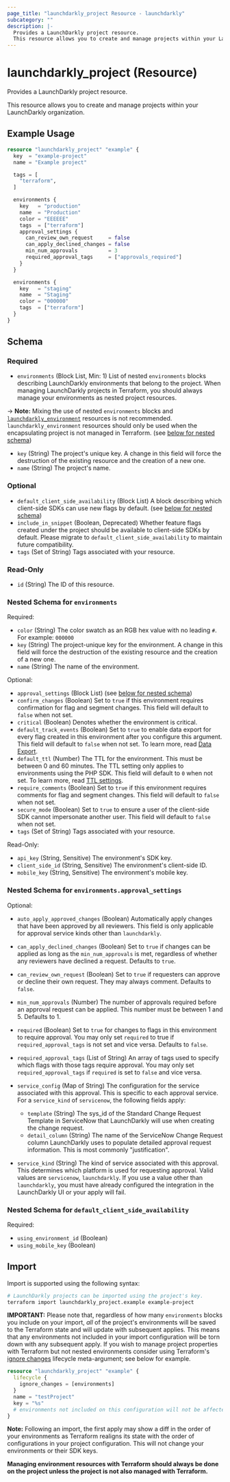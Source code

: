 ```yaml
---
page_title: "launchdarkly_project Resource - launchdarkly"
subcategory: ""
description: |-
  Provides a LaunchDarkly project resource.
  This resource allows you to create and manage projects within your LaunchDarkly organization.
---
```


# launchdarkly_project (Resource)

Provides a LaunchDarkly project resource.

This resource allows you to create and manage projects within your LaunchDarkly organization.

## Example Usage

```terraform
resource "launchdarkly_project" "example" {
  key  = "example-project"
  name = "Example project"

  tags = [
    "terraform",
  ]

  environments {
    key   = "production"
    name  = "Production"
    color = "EEEEEE"
    tags  = ["terraform"]
    approval_settings {
      can_review_own_request     = false
      can_apply_declined_changes = false
      min_num_approvals          = 3
      required_approval_tags     = ["approvals_required"]
    }
  }

  environments {
    key   = "staging"
    name  = "Staging"
    color = "000000"
    tags  = ["terraform"]
  }
}
```

<!-- schema generated by tfplugindocs -->
## Schema

### Required

- `environments` (Block List, Min: 1) List of nested `environments` blocks describing LaunchDarkly environments that belong to the project. When managing LaunchDarkly projects in Terraform, you should always manage your environments as nested project resources.

-> **Note:** Mixing the use of nested `environments` blocks and [`launchdarkly_environment`](/docs/providers/launchdarkly/r/environment.html) resources is not recommended. `launchdarkly_environment` resources should only be used when the encapsulating project is not managed in Terraform. (see [below for nested schema](#nestedblock--environments))
- `key` (String) The project's unique key. A change in this field will force the destruction of the existing resource and the creation of a new one.
- `name` (String) The project's name.

### Optional

- `default_client_side_availability` (Block List) A block describing which client-side SDKs can use new flags by default. (see [below for nested schema](#nestedblock--default_client_side_availability))
- `include_in_snippet` (Boolean, Deprecated) Whether feature flags created under the project should be available to client-side SDKs by default. Please migrate to `default_client_side_availability` to maintain future compatibility.
- `tags` (Set of String) Tags associated with your resource.

### Read-Only

- `id` (String) The ID of this resource.

<a id="nestedblock--environments"></a>
### Nested Schema for `environments`

Required:

- `color` (String) The color swatch as an RGB hex value with no leading `#`. For example: `000000`
- `key` (String) The project-unique key for the environment. A change in this field will force the destruction of the existing resource and the creation of a new one.
- `name` (String) The name of the environment.

Optional:

- `approval_settings` (Block List) (see [below for nested schema](#nestedblock--environments--approval_settings))
- `confirm_changes` (Boolean) Set to `true` if this environment requires confirmation for flag and segment changes. This field will default to `false` when not set.
- `critical` (Boolean) Denotes whether the environment is critical.
- `default_track_events` (Boolean) Set to `true` to enable data export for every flag created in this environment after you configure this argument. This field will default to `false` when not set. To learn more, read [Data Export](https://docs.launchdarkly.com/home/data-export).
- `default_ttl` (Number) The TTL for the environment. This must be between 0 and 60 minutes. The TTL setting only applies to environments using the PHP SDK. This field will default to `0` when not set. To learn more, read [TTL settings](https://docs.launchdarkly.com/home/organize/environments#ttl-settings).
- `require_comments` (Boolean) Set to `true` if this environment requires comments for flag and segment changes. This field will default to `false` when not set.
- `secure_mode` (Boolean) Set to `true` to ensure a user of the client-side SDK cannot impersonate another user. This field will default to `false` when not set.
- `tags` (Set of String) Tags associated with your resource.

Read-Only:

- `api_key` (String, Sensitive) The environment's SDK key.
- `client_side_id` (String, Sensitive) The environment's client-side ID.
- `mobile_key` (String, Sensitive) The environment's mobile key.

<a id="nestedblock--environments--approval_settings"></a>
### Nested Schema for `environments.approval_settings`

Optional:

- `auto_apply_approved_changes` (Boolean) Automatically apply changes that have been approved by all reviewers. This field is only applicable for approval service kinds other than `launchdarkly`.
- `can_apply_declined_changes` (Boolean) Set to `true` if changes can be applied as long as the `min_num_approvals` is met, regardless of whether any reviewers have declined a request. Defaults to `true`.
- `can_review_own_request` (Boolean) Set to `true` if requesters can approve or decline their own request. They may always comment. Defaults to `false`.
- `min_num_approvals` (Number) The number of approvals required before an approval request can be applied. This number must be between 1 and 5. Defaults to 1.
- `required` (Boolean) Set to `true` for changes to flags in this environment to require approval. You may only set `required` to true if `required_approval_tags` is not set and vice versa. Defaults to `false`.
- `required_approval_tags` (List of String) An array of tags used to specify which flags with those tags require approval. You may only set `required_approval_tags` if `required` is set to `false` and vice versa.
- `service_config` (Map of String) The configuration for the service associated with this approval. This is specific to each approval service. For a `service_kind` of `servicenow`, the following fields apply:

	 - `template` (String) The sys_id of the Standard Change Request Template in ServiceNow that LaunchDarkly will use when creating the change request.
	 - `detail_column` (String) The name of the ServiceNow Change Request column LaunchDarkly uses to populate detailed approval request information. This is most commonly "justification".
- `service_kind` (String) The kind of service associated with this approval. This determines which platform is used for requesting approval. Valid values are `servicenow`, `launchdarkly`. If you use a value other than `launchdarkly`, you must have already configured the integration in the LaunchDarkly UI or your apply will fail.



<a id="nestedblock--default_client_side_availability"></a>
### Nested Schema for `default_client_side_availability`

Required:

- `using_environment_id` (Boolean)
- `using_mobile_key` (Boolean)

## Import

Import is supported using the following syntax:

```sh
# LaunchDarkly projects can be imported using the project's key.
terraform import launchdarkly_project.example example-project
```

**IMPORTANT:** Please note that, regardless of how many `environments` blocks you include on your import, _all_ of the project's environments will be saved to the Terraform state and will update with subsequent applies. This means that any environments not included in your import configuration will be torn down with any subsequent apply. If you wish to manage project properties with Terraform but not nested environments consider using Terraform's [ignore changes](https://www.terraform.io/docs/language/meta-arguments/lifecycle.html#ignore_changes) lifecycle meta-argument; see below for example.

```terraform
resource "launchdarkly_project" "example" {
  lifecycle {
    ignore_changes = [environments]
  }
  name = "testProject"
  key = "%s"
  # environments not included on this configuration will not be affected by subsequent applies
}
```

**Note:** Following an import, the first apply may show a diff in the order of your environments as Terraform realigns its state with the order of configurations in your project configuration. This will not change your environments or their SDK keys.

**Managing environment resources with Terraform should always be done on the project unless the project is not also managed with Terraform.**
